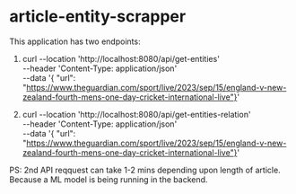 # article-entity-scrapper

This application has two endpoints:
1. curl --location 'http://localhost:8080/api/get-entities' \
--header 'Content-Type: application/json' \
--data '{
    "url": "https://www.theguardian.com/sport/live/2023/sep/15/england-v-new-zealand-fourth-mens-one-day-cricket-international-live"}'

2. curl --location 'http://localhost:8080/api/get-entities-relation' \
--header 'Content-Type: application/json' \
--data '{
    "url": "https://www.theguardian.com/sport/live/2023/sep/15/england-v-new-zealand-fourth-mens-one-day-cricket-international-live"}'

PS: 2nd API reqquest can take  1-2 mins depending upon length of article. Because a ML model is being running in the backend.
